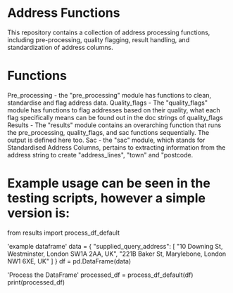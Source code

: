 # Address Functions

This repository contains a collection of address processing functions, including pre-processing, quality flagging, result handling, and standardization of address columns. 

# Functions 

Pre_processing - the "pre_processing" module has functions to clean, standardise and flag address data.
Quality_flags - The "quality_flags" module has functions to flag addresses based on their quality, what each flag specifically means can be found out in the doc strings of quality_flags
Results - The "results" module contains an overarching function that runs the pre_processing, quality_flags, and sac functions sequentially. The output is defined here too.
Sac - the "sac" module, which stands for Standardised Address Columns, pertains to extracting information from the address string to create "address_lines", "town" and "postcode.

# Example usage can be seen in the testing scripts, however a simple version is:

from results import process_df_default

'example dataframe'
data = {
    "supplied_query_address": [
        "10 Downing St, Westminster, London SW1A 2AA, UK",
        "221B Baker St, Marylebone, London NW1 6XE, UK"
    ]
}
df = pd.DataFrame(data)

'Process the DataFrame'
processed_df = process_df_default(df)
print(processed_df)


